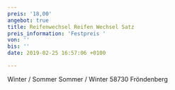 ```yaml
---
preis: '18,00'
angebot: true
title: Reifenwechsel Reifen Wechsel Satz
preis_information: 'Festpreis '
von: ''
bis: ''
date: 2019-02-25 16:57:06 +0100

---
```

Winter / Sommer Sommer / Winter 58730 Fröndenberg